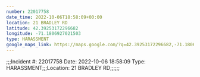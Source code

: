 ```yaml
---
number: 22017758
date_time: 2022-10-06T18:58:09+00:00
location: 21 BRADLEY RD
latitude: 42.39253172296682
longitude: -71.1806927021503
type: HARASSMENT
google_maps_link: https://maps.google.com/?q=42.39253172296682,-71.1806927021503
---
```


;;;Incident #: 22017758   Date: 2022-10-06 18:58:09   Type: HARASSMENT;;;Location: 21 BRADLEY RD;;;;;;
